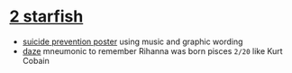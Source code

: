 # [2 starfish](https://s9a.github.io/2starfish/)

- [suicide prevention poster](https://s9a.github.io/2starfish/) using music and graphic wording
- [daze](https://s9a.github.io/daze/) mneumonic to remember Rihanna was born pisces `2/20` like Kurt Cobain
